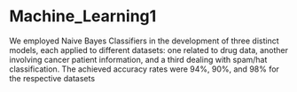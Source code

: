 # Machine_Learning1
We employed Naive Bayes Classifiers in the development of three distinct models,  each applied to different datasets: one related to drug data, another involving cancer patient  information, and a third dealing with spam/hat classification. The achieved accuracy rates were  94%, 90%, and 98% for the respective datasets
